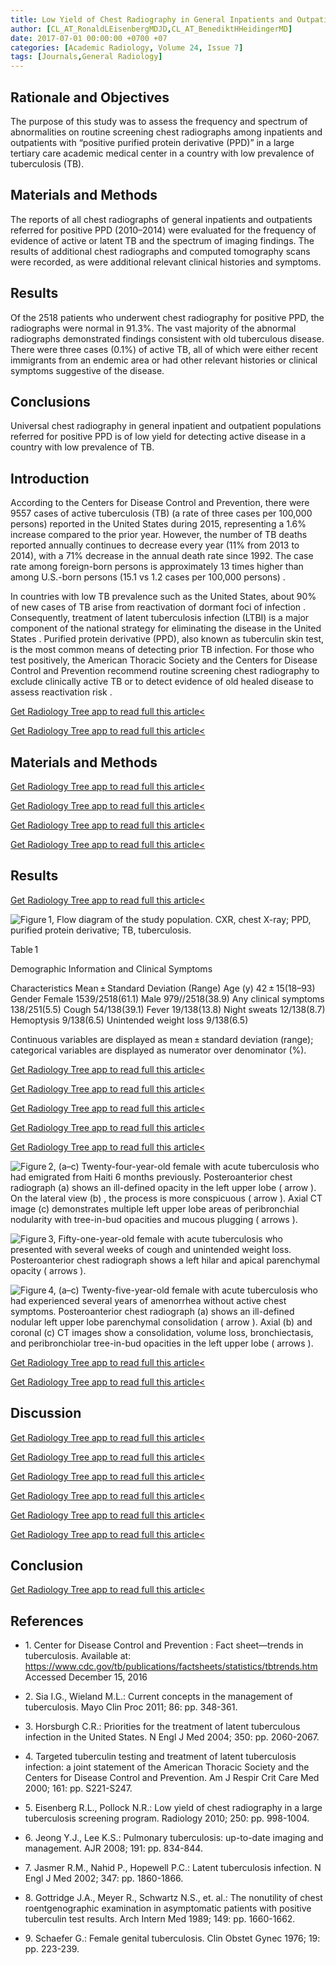 ```yaml
---
title: Low Yield of Chest Radiography in General Inpatients and Outpatients with “Positive PPD” Results in a Country with Low Prevalence of TB
author: [CL_AT_RonaldLEisenbergMDJD,CL_AT_BenediktHHeidingerMD]
date: 2017-07-01 00:00:00 +0700 +07
categories: [Academic Radiology, Volume 24, Issue 7]
tags: [Journals,General Radiology]
---
```

## Rationale and Objectives

The purpose of this study was to assess the frequency and spectrum of abnormalities on routine screening chest radiographs among inpatients and outpatients with “positive purified protein derivative (PPD)” in a large tertiary care academic medical center in a country with low prevalence of tuberculosis (TB).

## Materials and Methods

The reports of all chest radiographs of general inpatients and outpatients referred for positive PPD (2010–2014) were evaluated for the frequency of evidence of active or latent TB and the spectrum of imaging findings. The results of additional chest radiographs and computed tomography scans were recorded, as were additional relevant clinical histories and symptoms.

## Results

Of the 2518 patients who underwent chest radiography for positive PPD, the radiographs were normal in 91.3%. The vast majority of the abnormal radiographs demonstrated findings consistent with old tuberculous disease. There were three cases (0.1%) of active TB, all of which were either recent immigrants from an endemic area or had other relevant histories or clinical symptoms suggestive of the disease.

## Conclusions

Universal chest radiography in general inpatient and outpatient populations referred for positive PPD is of low yield for detecting active disease in a country with low prevalence of TB.

## Introduction

According to the Centers for Disease Control and Prevention, there were 9557 cases of active tuberculosis (TB) (a rate of three cases per 100,000 persons) reported in the United States during 2015, representing a 1.6% increase compared to the prior year. However, the number of TB deaths reported annually continues to decrease every year (11% from 2013 to 2014), with a 71% decrease in the annual death rate since 1992. The case rate among foreign-born persons is approximately 13 times higher than among U.S.-born persons (15.1 vs 1.2 cases per 100,000 persons) .

In countries with low TB prevalence such as the United States, about 90% of new cases of TB arise from reactivation of dormant foci of infection . Consequently, treatment of latent tuberculosis infection (LTBI) is a major component of the national strategy for eliminating the disease in the United States . Purified protein derivative (PPD), also known as tuberculin skin test, is the most common means of detecting prior TB infection. For those who test positively, the American Thoracic Society and the Centers for Disease Control and Prevention recommend routine screening chest radiography to exclude clinically active TB or to detect evidence of old healed disease to assess reactivation risk .

[Get Radiology Tree app to read full this article<](https://clinicalpub.com/app)

[Get Radiology Tree app to read full this article<](https://clinicalpub.com/app)

## Materials and Methods

[Get Radiology Tree app to read full this article<](https://clinicalpub.com/app)

[Get Radiology Tree app to read full this article<](https://clinicalpub.com/app)

[Get Radiology Tree app to read full this article<](https://clinicalpub.com/app)

[Get Radiology Tree app to read full this article<](https://clinicalpub.com/app)

## Results

[Get Radiology Tree app to read full this article<](https://clinicalpub.com/app)

![Figure 1, Flow diagram of the study population. CXR, chest X-ray; PPD, purified protein derivative; TB, tuberculosis.](https://storage.googleapis.com/dl.dentistrykey.com/clinical/LowYieldofChestRadiographyinGeneralInpatientsandOutpatientswithPositivePPDResultsinaCountrywithLowPrevalenceofTB/0_1s20S1076633217300144.jpg)

Table 1


Demographic Information and Clinical Symptoms


Characteristics Mean ± Standard Deviation (Range) Age (y) 42 ± 15(18–93) Gender Female 1539/2518(61.1) Male 979//2518(38.9) Any clinical symptoms 138/251(5.5) Cough 54/138(39.1) Fever 19/138(13.8) Night sweats 12/138(8.7) Hemoptysis 9/138(6.5) Unintended weight loss 9/138(6.5)

Continuous variables are displayed as mean ± standard deviation (range); categorical variables are displayed as numerator over denominator (%).


[Get Radiology Tree app to read full this article<](https://clinicalpub.com/app)

[Get Radiology Tree app to read full this article<](https://clinicalpub.com/app)

[Get Radiology Tree app to read full this article<](https://clinicalpub.com/app)

[Get Radiology Tree app to read full this article<](https://clinicalpub.com/app)

[Get Radiology Tree app to read full this article<](https://clinicalpub.com/app)

![Figure 2, (a–c) Twenty-four-year-old female with acute tuberculosis who had emigrated from Haiti 6 months previously. Posteroanterior chest radiograph (a) shows an ill-defined opacity in the left upper lobe ( arrow ). On the lateral view (b) , the process is more conspicuous ( arrow ). Axial CT image (c) demonstrates multiple left upper lobe areas of peribronchial nodularity with tree-in-bud opacities and mucous plugging ( arrows ).](https://storage.googleapis.com/dl.dentistrykey.com/clinical/LowYieldofChestRadiographyinGeneralInpatientsandOutpatientswithPositivePPDResultsinaCountrywithLowPrevalenceofTB/1_1s20S1076633217300144.jpg)

![Figure 3, Fifty-one-year-old female with acute tuberculosis who presented with several weeks of cough and unintended weight loss. Posteroanterior chest radiograph shows a left hilar and apical parenchymal opacity ( arrows ).](https://storage.googleapis.com/dl.dentistrykey.com/clinical/LowYieldofChestRadiographyinGeneralInpatientsandOutpatientswithPositivePPDResultsinaCountrywithLowPrevalenceofTB/2_1s20S1076633217300144.jpg)

![Figure 4, (a–c) Twenty-five-year-old female with acute tuberculosis who had experienced several years of amenorrhea without active chest symptoms. Posteroanterior chest radiograph (a) shows an ill-defined nodular left upper lobe parenchymal consolidation ( arrow ). Axial (b) and coronal (c) CT images show a consolidation, volume loss, bronchiectasis, and peribronchiolar tree-in-bud opacities in the left upper lobe ( arrows ).](https://storage.googleapis.com/dl.dentistrykey.com/clinical/LowYieldofChestRadiographyinGeneralInpatientsandOutpatientswithPositivePPDResultsinaCountrywithLowPrevalenceofTB/3_1s20S1076633217300144.jpg)

[Get Radiology Tree app to read full this article<](https://clinicalpub.com/app)

[Get Radiology Tree app to read full this article<](https://clinicalpub.com/app)

## Discussion

[Get Radiology Tree app to read full this article<](https://clinicalpub.com/app)

[Get Radiology Tree app to read full this article<](https://clinicalpub.com/app)

[Get Radiology Tree app to read full this article<](https://clinicalpub.com/app)

[Get Radiology Tree app to read full this article<](https://clinicalpub.com/app)

[Get Radiology Tree app to read full this article<](https://clinicalpub.com/app)

[Get Radiology Tree app to read full this article<](https://clinicalpub.com/app)

## Conclusion

[Get Radiology Tree app to read full this article<](https://clinicalpub.com/app)

## References

- 1\. Center for Disease Control and Prevention : Fact sheet—trends in tuberculosis. Available at: https://www.cdc.gov/tb/publications/factsheets/statistics/tbtrends.htm Accessed December 15, 2016


- 2\. Sia I.G., Wieland M.L.: Current concepts in the management of tuberculosis. Mayo Clin Proc 2011; 86: pp. 348-361.


- 3\. Horsburgh C.R.: Priorities for the treatment of latent tuberculous infection in the United States. N Engl J Med 2004; 350: pp. 2060-2067.


- 4\.  Targeted tuberculin testing and treatment of latent tuberculosis infection: a joint statement of the American Thoracic Society and the Centers for Disease Control and Prevention. Am J Respir Crit Care Med 2000; 161: pp. S221-S247.


- 5\. Eisenberg R.L., Pollock N.R.: Low yield of chest radiography in a large tuberculosis screening program. Radiology 2010; 250: pp. 998-1004.


- 6\. Jeong Y.J., Lee K.S.: Pulmonary tuberculosis: up-to-date imaging and management. AJR 2008; 191: pp. 834-844.


- 7\. Jasmer R.M., Nahid P., Hopewell P.C.: Latent tuberculosis infection. N Engl J Med 2002; 347: pp. 1860-1866.


- 8\. Gottridge J.A., Meyer R., Schwartz N.S., et. al.: The nonutility of chest roentgenographic examination in asymptomatic patients with positive tuberculin test results. Arch Intern Med 1989; 149: pp. 1660-1662.


- 9\. Schaefer G.: Female genital tuberculosis. Clin Obstet Gynec 1976; 19: pp. 223-239.